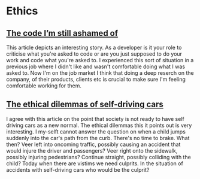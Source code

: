 # Ethics

## [The code I’m still ashamed of](https://www.freecodecamp.org/news/the-code-im-still-ashamed-of-e4c021dff55e/)

This article depicts an interesting story. As a developer is it your role to criticise what you're asked to code or are you just supposed to do your work and code what you're asked to. I experienced this sort of situation in a previous job where I didn't like and wasn't comfortable doing what I was asked to. Now I'm on the job market I think that doing a deep reserch on the company, of their products, clients etc is crucial to make sure I'm feeling comfortable working for them.

## [The ethical dilemmas of self-driving cars](https://www.theglobeandmail.com/globe-drive/culture/technology/the-ethical-dilemmas-of-self-drivingcars/article37803470/)

I agree with this article on the point that society is not ready to have self driving cars as a new normal. The ethical dilemmas this it points out is very interesting. I my-selft cannot answer the question on when a child jumps suddenly into the car's path from the curb. There's no time to brake. What then? Veer left into oncoming traffic, possibly causing an accident that would injure the driver and passengers? Veer right onto the sidewalk, possibly injuring pedestrians? Continue straight, possibly colliding with the child? 
Today when there are vistims we need culprits. In the situation of accidents with self-driving cars who would be the culprit? 
